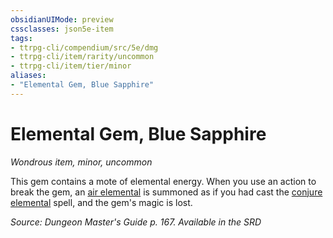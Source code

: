 ```yaml
---
obsidianUIMode: preview
cssclasses: json5e-item
tags:
- ttrpg-cli/compendium/src/5e/dmg
- ttrpg-cli/item/rarity/uncommon
- ttrpg-cli/item/tier/minor
aliases: 
- "Elemental Gem, Blue Sapphire"
---
```

# Elemental Gem, Blue Sapphire
*Wondrous item, minor, uncommon*  



This gem contains a mote of elemental energy. When you use an action to break the gem, an [air elemental](3-Mechanics/CLI/bestiary/elemental/air-elemental.md) is summoned as if you had cast the [conjure elemental](3-Mechanics/CLI/spells/conjure-elemental.md) spell, and the gem's magic is lost.

*Source: Dungeon Master's Guide p. 167. Available in the <span title='Systems Reference Document (5.1)'>SRD</span>*